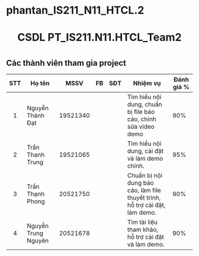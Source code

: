# phantan_IS211_N11_HTCL.2
# <h1 align="center">CSDL PT_IS211.N11.HTCL_Team2<h1>

<!-- PROJECT LOGO -->
<!--br />
<div align="center">
  <a href="">
  </a>

  <h3 align="center">Coffee & Book</h3>

  <p align="center">
    Website quản lý chuỗi CoffeeBook bán lẻ hàng đầu Việt Nam
    <br />
    <a href="https://github.com/VHNhat/framework_IS220.M11.HTCL_2"><strong>Khám phá »</strong></a>
    <br />
    <br />
    <a href="https://coffee-huybui.vercel.app/">Xem Demo</a>
    ·
    <a href="https://github.com/VHNhat/framework_IS220.M11.HTCL_2/issues">Báo lỗi</a>
    ·
    <a href="https://github.com/VHNhat/framework_IS220.M11.HTCL_2/issues">Các yêu cầu</a>
  </p>
</div>


<!-- TABLE OF CONTENTS -->
<!--details>
  <summary>Mục lục</summary>
  <ol>
    <li>
      <a href="#muctieu">Mục tiêu đồ án</a>
    </li>
    <li>
      <a href="#dsthanhvien">Danh sách thành viên</a>
    </li>
    <li><a href="#framework">Các Framework</a></li>
    <li>
      <a href="#chucnang">Các chức năng</a>
    </li>
    <li><a href="#yeucau">Yêu cầu hệ thống</a></li>
    <li>
      <a href="#caidat">Cài đặt và sử dụng</a>
      <ul><a href="#setup">Setup môi trường</a></ul>
      <ul><a href="#start">Khởi động dự </a></ul>
    </li>
    <li><a href="#lienhe">Liên hệ</a></li>
    <li><a href="#banquyen">Bản quyền</a></li>
    <li><a href="#thamkhao">Tài liệu tham khảo</a></li>
  </ol>
</details-->



<h2 id="dsthanhvien">Các thành viên tham gia project</h2>
 
| STT| Họ tên         | MSSV                 | FB                                                   |   SĐT     |     Nhiệm vụ    |   Đánh giá % |
|:--:|----------------|------------------------|----------------------------------------------------|-----------|-----------------|--------------|
| 1  | Nguyễn Thành Đạt     | 19521340 |         | |Tìm hiểu nội dung, chuẩn bị file báo cáo, chỉnh sửa video demo|     90%    |
| 2  | Trần Thanh Trung    | 19521065 |      | | Tìm hiểu nội dung, cài đặt và làm demo chính. |   95%      | 
| 3  | Trần Thạnh Phong    | 20521750 | | | Chuẩn bị nội dung báo cáo, làm file thuyết trình, hỗ trợ cài đặt, làm demo.  |    90%      |
| 4  | Nguyễn Trung Nguyên | 20521678 | | |Tìm tài liệu tham khảo, hỗ trợ cài đặt và làm demo.|   90%    |




